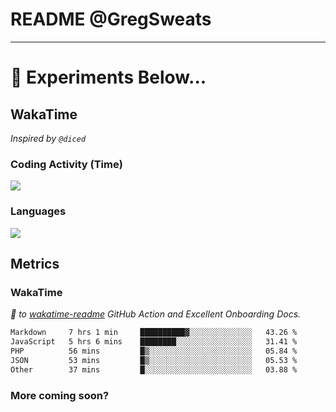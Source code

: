 # README @GregSweats




---
# 🧪 Experiments Below...

## WakaTime

_Inspired by `@diced`_

### Coding Activity (Time)

<a href="https://wakatime.com/@GregSweats" target="_blank"><img src="https://wakatime.com/share/@GregSweats/3e9a92c7-c185-4f55-803f-68a9b7718dc3.png" /></a>

### Languages

<a href="https://wakatime.com/@GregSweats" target="_blank"><img src="https://wakatime.com/share/@GregSweats/18488bb6-6c63-4c8f-bdee-3b8c141f2ad4.png" /></a>

## Metrics

### WakaTime

_🙏 to [wakatime-readme]() GitHub Action and Excellent Onboarding Docs._

<!--START_SECTION:waka-->

```txt
Markdown     7 hrs 1 min     ██████████▓░░░░░░░░░░░░░░   43.26 %
JavaScript   5 hrs 6 mins    ████████░░░░░░░░░░░░░░░░░   31.41 %
PHP          56 mins         █▒░░░░░░░░░░░░░░░░░░░░░░░   05.84 %
JSON         53 mins         █▒░░░░░░░░░░░░░░░░░░░░░░░   05.53 %
Other        37 mins         █░░░░░░░░░░░░░░░░░░░░░░░░   03.88 %
```

<!--END_SECTION:waka-->

### More coming soon?